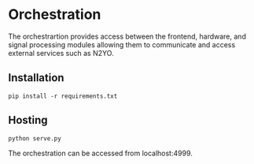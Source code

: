 # Orchestration

The orchestrartion provides access between the frontend, hardware, and signal processing modules allowing them to communicate and access external services such as N2YO.

## Installation

`pip install -r requirements.txt`

## Hosting

`python serve.py`

The orchestration can be accessed from localhost:4999.